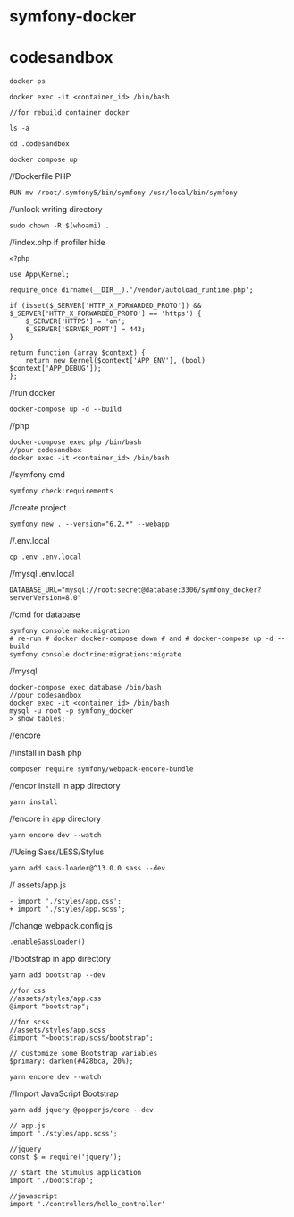 # symfony-docker

# codesandbox
```
docker ps

docker exec -it <container_id> /bin/bash

//for rebuild container docker

ls -a

cd .codesandbox

docker compose up
```

//Dockerfile PHP
```
RUN mv /root/.symfony5/bin/symfony /usr/local/bin/symfony
```
//unlock writing directory
```
sudo chown -R $(whoami) .
```
//index.php if profiler hide
```
<?php

use App\Kernel;

require_once dirname(__DIR__).'/vendor/autoload_runtime.php';

if (isset($_SERVER['HTTP_X_FORWARDED_PROTO']) && $_SERVER['HTTP_X_FORWARDED_PROTO'] == 'https') {
    $_SERVER['HTTPS'] = 'on';
    $_SERVER['SERVER_PORT'] = 443;
}

return function (array $context) {
    return new Kernel($context['APP_ENV'], (bool) $context['APP_DEBUG']);
};
```
//run docker
```
docker-compose up -d --build
```
//php
```
docker-compose exec php /bin/bash
//pour codesandbox
docker exec -it <container_id> /bin/bash
```
//symfony cmd
```
symfony check:requirements
```
//create project
```
symfony new . --version="6.2.*" --webapp
```
//.env.local
```
cp .env .env.local
```
//mysql .env.local
```
DATABASE_URL="mysql://root:secret@database:3306/symfony_docker?serverVersion=8.0"
```
//cmd for database
```
symfony console make:migration
# re-run # docker docker-compose down # and # docker-compose up -d --build
symfony console doctrine:migrations:migrate
```
//mysql
```
docker-compose exec database /bin/bash
//pour codesandbox
docker exec -it <container_id> /bin/bash
mysql -u root -p symfony_docker
> show tables;
```
//encore

//install in bash php
```
composer require symfony/webpack-encore-bundle
```
//encor install in app directory
```
yarn install
```
//encore in app directory
```
yarn encore dev --watch
```
//Using Sass/LESS/Stylus
```
yarn add sass-loader@^13.0.0 sass --dev
```
// assets/app.js
```
- import './styles/app.css';
+ import './styles/app.scss';
```
//change webpack.config.js
```
.enableSassLoader()
```
//bootstrap in app directory
```
yarn add bootstrap --dev

//for css
//assets/styles/app.css
@import "bootstrap";

//for scss
//assets/styles/app.scss
@import "~bootstrap/scss/bootstrap";

// customize some Bootstrap variables
$primary: darken(#428bca, 20%);

yarn encore dev --watch
```
//Import JavaScript Bootstrap
```
yarn add jquery @popperjs/core --dev

// app.js
import './styles/app.scss';

//jquery
const $ = require('jquery');

// start the Stimulus application
import './bootstrap';

//javascript
import './controllers/hello_controller'
```
